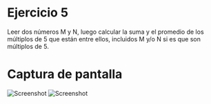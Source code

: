 # Ejercicio 5

Leer dos números M y N, luego calcular la suma y el promedio de los múltiplos de 5 que están entre ellos, incluidos M y/o N si es que son múltiplos de 5.

# Captura de pantalla

![Screenshot](screenshot1.png)
![Screenshot](screenshot2.png)
